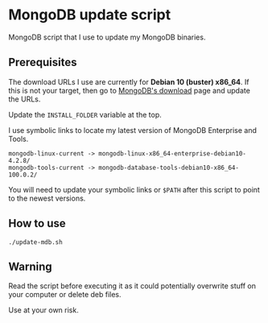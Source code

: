 # MongoDB update script

MongoDB script that I use to update my MongoDB binaries.

## Prerequisites

The download URLs I use are currently for **Debian 10 (buster) x86_64**. If this is not your target, then go to [MongoDB's download](https://www.mongodb.com/try/download) page and update the URLs.

Update the `INSTALL_FOLDER` variable at the top.

I use symbolic links to locate my latest version of MongoDB Enterprise and Tools.

```shell script
mongodb-linux-current -> mongodb-linux-x86_64-enterprise-debian10-4.2.8/
mongodb-tools-current -> mongodb-database-tools-debian10-x86_64-100.0.2/
```

You will need to update your symbolic links or `$PATH` after this script to point to the newest versions.

## How to use

```shell script
./update-mdb.sh
```

## Warning

Read the script before executing it as it could potentially overwrite stuff on your computer or delete deb files.

Use at your own risk.